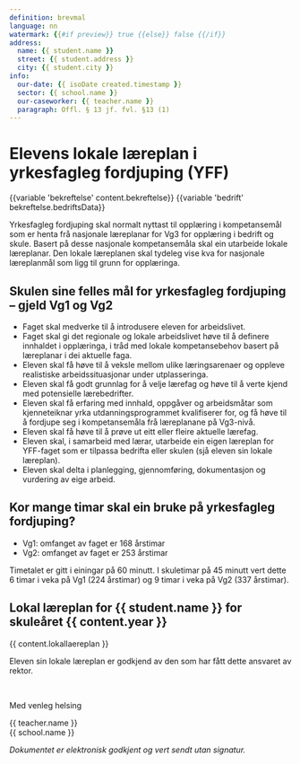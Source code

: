 ```yaml
---
definition: brevmal
language: nn
watermark: {{#if preview}} true {{else}} false {{/if}}
address:
  name: {{ student.name }}
  street: {{ student.address }}
  city: {{ student.city }}
info:
  our-date: {{ isoDate created.timestamp }}
  sector: {{ school.name }}
  our-caseworker: {{ teacher.name }}
  paragraph: Offl. § 13 jf. fvl. §13 (1)
---
```


# Elevens lokale læreplan i yrkesfagleg fordjuping (YFF)

{{variable 'bekreftelse' content.bekreftelse}}
{{variable 'bedrift' bekreftelse.bedriftsData}}

Yrkesfagleg fordjuping skal normalt nyttast til opplæring i kompetansemål som er henta frå nasjonale læreplanar for Vg3 for opplæring i bedrift og skule. Basert på desse nasjonale kompetansemåla skal ein utarbeide lokale læreplanar. Den lokale læreplanen skal tydeleg vise kva for nasjonale læreplanmål som ligg til grunn for opplæringa.

## Skulen sine felles mål for yrkesfagleg fordjuping – gjeld Vg1 og Vg2

- Faget skal medverke til å introdusere eleven for arbeidslivet.
- Faget skal gi det regionale og lokale arbeidslivet høve til å definere innhaldet i opplæringa, i tråd med lokale kompetansebehov basert på læreplanar i dei aktuelle faga.
- Eleven skal få høve til å veksle mellom ulike læringsarenaer og oppleve realistiske arbeidssituasjonar under utplasseringa.
- Eleven skal få godt grunnlag for å velje lærefag og høve til å verte kjend med potensielle lærebedrifter.
- Eleven skal få erfaring med innhald, oppgåver og arbeidsmåtar som kjenneteiknar yrka utdanningsprogrammet kvalifiserer for, og få høve til å fordjupe seg i kompetansemåla frå læreplanane på Vg3-nivå.  
- Eleven skal få høve til å prøve ut eitt eller fleire aktuelle lærefag.
- Eleven skal, i samarbeid med lærar, utarbeide ein eigen læreplan for YFF-faget som er tilpassa bedrifta eller skulen (sjå eleven sin lokale læreplan).
- Eleven skal delta i planlegging, gjennomføring, dokumentasjon og vurdering av eige arbeid.

## Kor mange timar skal ein bruke på yrkesfagleg fordjuping?

- Vg1: omfanget av faget er 168 årstimar
- Vg2: omfanget av faget er 253 årstimar

Timetalet er gitt i einingar på 60 minutt. I skuletimar på 45 minutt vert dette 6 timar i veka på Vg1 (224 årstimar) og 9 timar i veka på Vg2 (337 årstimar).

## Lokal læreplan for {{ student.name }} for skuleåret {{ content.year }}

{{ content.lokallaereplan }}

Eleven sin lokale læreplan er godkjend av den som har fått dette ansvaret av rektor.

<br/>

Med venleg helsing

{{ teacher.name }}<br />
{{ school.name }}<br />

*Dokumentet er elektronisk godkjent og vert sendt utan signatur.*

